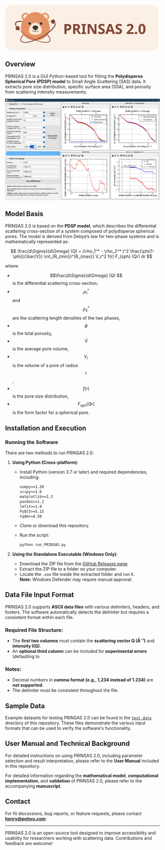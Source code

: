 
<img src="images/PRINSAS_banner.svg" alt="Icon" width="500"> 

## Overview
PRINSAS 2.0 is a GUI Python-based tool for fitting the **Polydisperse Spherical Pore (PDSP) model** to Small Angle Scattering (SAS) data. It extracts pore size distribution, specific surface area (SSA), and porosity from scattering intensity measurements.

<img src="images/app_layout.png" alt="Application Layout"> 

## Model Basis
PRINSAS 2.0 is based on the **PDSP model**, which describes the differential scattering cross-section of a system composed of polydisperse spherical pores. The model is derived from Debye’s law for two-phase systems and is mathematically represented as:

$$
\frac{d\Sigma}{d\Omega} (Q) = (\rho_1^* - \rho_2^* )^2  \frac{\phi(1-\phi)}{\bar{V}} \int_{R_{min}}^{R_{max}} V_r^2 f(r) F_{sph} (Qr) dr
$$

where:
- $$\frac{d\Sigma}{d\Omega} (Q) $$ is the differential scattering cross-section,  
- $$\rho_1^* $$ and $$\rho_2^* $$ are the scattering length densities of the two phases,  
- $$\phi $$ is the total porosity,  
- $$\bar{V} $$ is the average pore volume,  
- $$V_r $$ is the volume of a pore of radius $$r $$,  
- $$f(r) $$ is the pore size distribution,  
- $$F_{sph}(Qr) $$ is the form factor for a spherical pore.  

## Installation and Execution
### Running the Software
There are two methods to run PRINSAS 2.0:

1. **Using Python (Cross-platform)**:
   - Install Python (version 3.7 or later) and required dependencies, including:
     ```
     numpy>=1.20
     scipy>=1.6
     matplotlib>=3.3
     pandas>=1.2
     lmfit>=1.0
     PyQt5>=5.15
     tqdm>=4.50
     ```

   - Clone or download this repository.
   - Run the script:
     ```bash
     python run_PRINSAS.py
     ```

2. **Using the Standalone Executable (Windows Only)**:
   - Download the ZIP file from the [GitHub Releases page](https://github.com/henry-pnhvu/PRINSAS-2.0/releases).
   - Extract the ZIP file to a folder on your computer.
   - Locate the `.exe` file inside the extracted folder and run it.  
     **Note:** Windows Defender may require manual approval.

## Data File Input Format
PRINSAS 2.0 supports **ASCII data files** with various delimiters, headers, and footers. The software automatically detects the delimiter but requires a consistent format within each file.  

### Required File Structure:
- The **first two columns** must contain the **scattering vector Q (Å⁻¹)** and **intensity I(Q)**.  
- An **optional third column** can be included for **experimental errors** (defaulting to

### Notes:
- Decimal numbers in **comma format (e.g., 1,234 instead of 1.234)** are **not supported**.  
- The delimiter must be consistent throughout the file.  

  
## Sample Data
Example datasets for testing PRINSAS 2.0 can be found in the [`test data`](https://github.com/henry-pnhvu/PRINSAS-2.0/tree/main/test%20data) directory of this repository. These files demonstrate the various input formats that can be used to verify the software's functionality.  


## User Manual and Technical Background
For detailed instructions on using PRINSAS 2.0, including parameter selection and result interpretation, please refer to the **User Manual** included in this repository.

For detailed information regarding the **mathematical model**, **computational implementation**, and **validation** of PRINSAS 2.0, please refer to the accompanying **manuscript**.

## Contact
For fit discussions, bug reports, or feature requests, please contact **henry@pnhvu.com**.

---
PRINSAS 2.0 is an open-source tool designed to improve accessibility and usability for researchers working with scattering data. Contributions and feedback are welcome!

